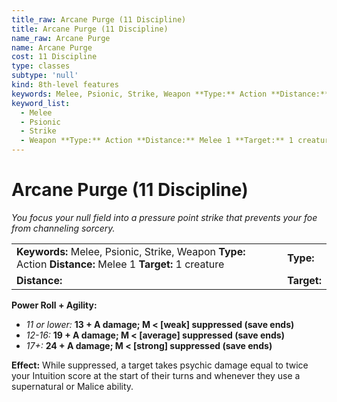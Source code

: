 ```yaml
---
title_raw: Arcane Purge (11 Discipline)
title: Arcane Purge (11 Discipline)
name_raw: Arcane Purge
name: Arcane Purge
cost: 11 Discipline
type: classes
subtype: 'null'
kind: 8th-level features
keywords: Melee, Psionic, Strike, Weapon **Type:** Action **Distance:** Melee 1 **Target:** 1 creature
keyword_list:
  - Melee
  - Psionic
  - Strike
  - Weapon **Type:** Action **Distance:** Melee 1 **Target:** 1 creature
---
```


# Arcane Purge (11 Discipline)

*You focus your null field into a pressure point strike that prevents your foe from channeling sorcery.*

|                                                                                                            |             |
| :--------------------------------------------------------------------------------------------------------- | :---------- |
| **Keywords:** Melee, Psionic, Strike, Weapon **Type:** Action **Distance:** Melee 1 **Target:** 1 creature | **Type:**   |
| **Distance:**                                                                                              | **Target:** |

**Power Roll + Agility:**

- *11 or lower:* **13 + A damage; M \< \[weak\] suppressed (save ends)**
- *12-16:* **19 + A damage; M \< \[average\] suppressed (save ends)**
- *17+:* **24 + A damage; M \< \[strong\] suppressed (save ends)**

**Effect:** While suppressed, a target takes psychic damage equal to twice your Intuition score at the start of their turns and whenever they use a supernatural or Malice ability.
